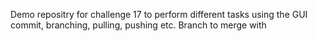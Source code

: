 Demo repositry for challenge 17 to perform different tasks 
using the GUI commit, branching, pulling, pushing etc.
Branch to merge with
